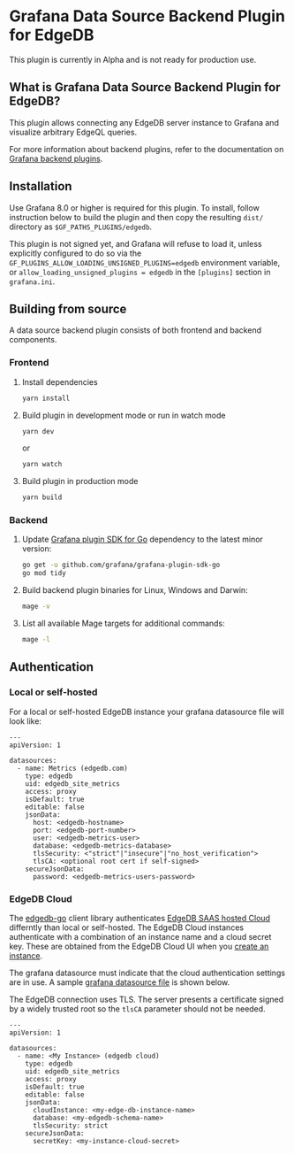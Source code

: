 # Grafana Data Source Backend Plugin for EdgeDB

This plugin is currently in Alpha and is not ready for production use.

## What is Grafana Data Source Backend Plugin for EdgeDB?

This plugin allows connecting any EdgeDB server instance to Grafana and
visualize arbitrary EdgeQL queries.

For more information about backend plugins, refer to the documentation on [Grafana backend plugins](https://grafana.com/docs/grafana/latest/developers/plugins/backend/).

## Installation

Use Grafana 8.0 or higher is required for this plugin.  To install,
follow instruction below to build the plugin and then copy the
resulting `dist/` directory as `$GF_PATHS_PLUGINS/edgedb`.

This plugin is not signed yet, and Grafana will refuse to load it,
unless explicitly configured to do so via the
`GF_PLUGINS_ALLOW_LOADING_UNSIGNED_PLUGINS=edgedb` environment
variable, or `allow_loading_unsigned_plugins = edgedb` in the
`[plugins]` section in `grafana.ini`.

## Building from source

A data source backend plugin consists of both frontend and backend components.

### Frontend

1. Install dependencies

   ```bash
   yarn install
   ```

2. Build plugin in development mode or run in watch mode

   ```bash
   yarn dev
   ```

   or

   ```bash
   yarn watch
   ```

3. Build plugin in production mode

   ```bash
   yarn build
   ```

### Backend

1. Update [Grafana plugin SDK for
Go](https://grafana.com/docs/grafana/latest/developers/plugins/backend/grafana-plugin-sdk-for-go/)
dependency to the latest minor version:

   ```bash
   go get -u github.com/grafana/grafana-plugin-sdk-go
   go mod tidy
   ```

2. Build backend plugin binaries for Linux, Windows and Darwin:

   ```bash
   mage -v
   ```

3. List all available Mage targets for additional commands:

   ```bash
   mage -l
   ```
## Authentication

### Local or self-hosted

For a local or self-hosted EdgeDB instance your grafana datasource
file will look like:

```
---
apiVersion: 1

datasources:
  - name: Metrics (edgedb.com)
    type: edgedb
    uid: edgedb_site_metrics
    access: proxy
    isDefault: true
    editable: false
    jsonData:
      host: <edgedb-hostname>
      port: <edgedb-port-number>
      user: <edgedb-metrics-user>
      database: <edgedb-metrics-database>
      tlsSecurity: <"strict"|"insecure"|"no_host_verification">
      tlsCA: <optional root cert if self-signed>
    secureJsonData:
      password: <edgedb-metrics-users-password>
```

### EdgeDB Cloud

The [edgedb-go](https://github.com/edgedb/edgedb-go) client library
authenticates [EdgeDB SAAS hosted Cloud](https://www.edgedb.com/cloud)
differntly than local or self-hosted.  The EdgeDB Cloud instances
authenticate with a combination of an instance name and a cloud secret
key.  These are obtained from the EdgeDB Cloud UI when you [create an
instance](https://cloud.edgedb.com/org/edgedb/create-instance).

The grafana datasource must indicate that the cloud authentication
settings are in use.  A sample [grafana datasource
file](https://grafana.com/docs/grafana/latest/datasources) is shown
below.

The EdgeDB connection uses TLS.  The server presents a certificate
signed by a widely trusted root so the `tlsCA` parameter should not be
needed.

```
---
apiVersion: 1

datasources:
  - name: <My Instance> (edgedb cloud)
    type: edgedb
    uid: edgedb_site_metrics
    access: proxy
    isDefault: true
    editable: false
    jsonData:
      cloudInstance: <my-edge-db-instance-name>
      database: <my-edgedb-schema-name>
      tlsSecurity: strict
    secureJsonData:
      secretKey: <my-instance-cloud-secret>
```



